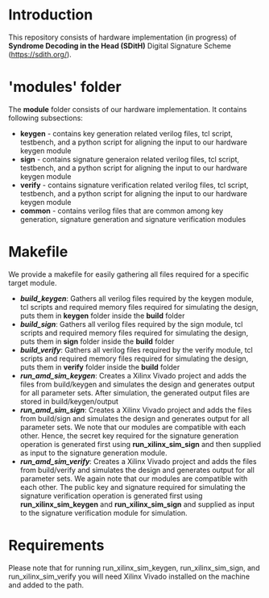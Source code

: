 # Introduction

This repository consists of hardware implementation (in progress) of **Syndrome Decoding in the Head (SDitH)** Digital Signature Scheme (https://sdith.org/). 



<!-- This hardware implementation is part of the research work published at **Conference Name**. -->



<!-- # Citation 

We kindly request you to use the following citation if you use our design. 

```
@inproceedings{deshpande2024sdith,
  author={Sanjay Deshpande and James Howe and Dongze Yue and Jakub Szefer},
  title={SDitH in Hardware},
}
``` -->




# 'modules' folder 

The **module** folder consists of our hardware implementation. It contains following subsections:

- **keygen** - contains key generation related verilog files, tcl script, testbench, and a python script for aligning the input to our hardware keygen module
- **sign** - contains signature generaion related verilog files, tcl script, testbench, and a python script for aligning the input to our hardware keygen module
- **verify** - contains signature verification related verilog files, tcl script, testbench, and a python script for aligning the input to our hardware keygen module
- **common** - contains verilog files that are common among key generation, signature generation and signature verification modules


# Makefile

We provide a makefile for easily gathering all files required for a specific target module. 
<!-- The makefile also has capability of simulating the modules using Xilinx Vivado.  -->
<!-- The makefile consists of following targets: -->



- ***build_keygen***: Gathers all verilog files required by the keygen module, tcl scripts and required memory files required for simulating the design, puts them in **keygen** folder inside the **build** folder
- ***build_sign***: Gathers all verilog files required by the sign module, tcl scripts and required memory files required for simulating the design, puts them in **sign** folder inside the **build** folder
- ***build_verify***: Gathers all verilog files required by the verify module, tcl scripts and required memory files required for simulating the design, puts them in **verify** folder inside the **build** folder
- ***run_amd_sim_keygen***: Creates a Xilinx Vivado project and adds the files from build/keygen and simulates the design and generates output for all parameter sets. After simulation, the generated output files are stored in build/keygen/output
- ***run_amd_sim_sign***: Creates a Xilinx Vivado project and adds the files from build/sign and simulates the design and generates output for all parameter sets. We note that our modules are compatible with each other. Hence, the secret key required for the signature generation operation is generated first using **run_xilinx_sim_sign** and then supplied as input to the signature generation module. 
- ***run_amd_sim_verify***: Creates a Xilinx Vivado project and adds the files from build/verify and simulates the design and generates output for all parameter sets. We again note that our modules are compatible with each other. The public key and signature required for simulating the signature verification operation is generated first using **run_xilinx_sim_keygen** and **run_xilinx_sim_sign** and supplied as input to the signature verification module for simulation.

# Requirements

Please note that for running  run_xilinx_sim_keygen, run_xilinx_sim_sign, and run_xilinx_sim_verify you will need Xilinx Vivado installed on the machine and added to the path. 

 
